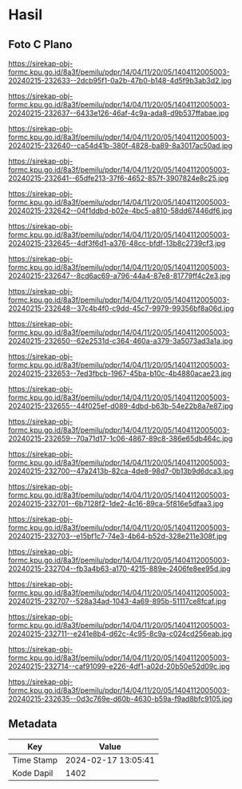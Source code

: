 # Hasil

## Foto C Plano

https://sirekap-obj-formc.kpu.go.id/8a3f/pemilu/pdpr/14/04/11/20/05/1404112005003-20240215-232633--2dcb95f1-0a2b-47b0-b148-4d5f9b3ab3d2.jpg

https://sirekap-obj-formc.kpu.go.id/8a3f/pemilu/pdpr/14/04/11/20/05/1404112005003-20240215-232637--6433e126-46af-4c9a-ada8-d9b537ffabae.jpg

https://sirekap-obj-formc.kpu.go.id/8a3f/pemilu/pdpr/14/04/11/20/05/1404112005003-20240215-232640--ca54d41b-380f-4828-ba89-8a3017ac50ad.jpg

https://sirekap-obj-formc.kpu.go.id/8a3f/pemilu/pdpr/14/04/11/20/05/1404112005003-20240215-232641--65dfe213-37f6-4652-857f-3907824e8c25.jpg

https://sirekap-obj-formc.kpu.go.id/8a3f/pemilu/pdpr/14/04/11/20/05/1404112005003-20240215-232642--04f1ddbd-b02e-4bc5-a810-58dd67446df6.jpg

https://sirekap-obj-formc.kpu.go.id/8a3f/pemilu/pdpr/14/04/11/20/05/1404112005003-20240215-232645--4df3f6d1-a376-48cc-bfdf-13b8c2739cf3.jpg

https://sirekap-obj-formc.kpu.go.id/8a3f/pemilu/pdpr/14/04/11/20/05/1404112005003-20240215-232647--8cd6ac69-a796-44a4-87e8-81779ff4c2e3.jpg

https://sirekap-obj-formc.kpu.go.id/8a3f/pemilu/pdpr/14/04/11/20/05/1404112005003-20240215-232648--37c4b4f0-c9dd-45c7-9979-99356bf8a06d.jpg

https://sirekap-obj-formc.kpu.go.id/8a3f/pemilu/pdpr/14/04/11/20/05/1404112005003-20240215-232650--62e2531d-c364-460a-a379-3a5073ad3a1a.jpg

https://sirekap-obj-formc.kpu.go.id/8a3f/pemilu/pdpr/14/04/11/20/05/1404112005003-20240215-232653--7ed3fbcb-1967-45ba-b10c-4b4880acae23.jpg

https://sirekap-obj-formc.kpu.go.id/8a3f/pemilu/pdpr/14/04/11/20/05/1404112005003-20240215-232655--44f025ef-d089-4dbd-b63b-54e22b8a7e87.jpg

https://sirekap-obj-formc.kpu.go.id/8a3f/pemilu/pdpr/14/04/11/20/05/1404112005003-20240215-232659--70a71d17-1c06-4867-89c8-386e65db464c.jpg

https://sirekap-obj-formc.kpu.go.id/8a3f/pemilu/pdpr/14/04/11/20/05/1404112005003-20240215-232700--47a2413b-82ca-4de8-98d7-0b13b9d6dca3.jpg

https://sirekap-obj-formc.kpu.go.id/8a3f/pemilu/pdpr/14/04/11/20/05/1404112005003-20240215-232701--6b7128f2-1de2-4c16-89ca-5f816e5dfaa3.jpg

https://sirekap-obj-formc.kpu.go.id/8a3f/pemilu/pdpr/14/04/11/20/05/1404112005003-20240215-232703--e15bf1c7-74e3-4b64-b52d-328e211e308f.jpg

https://sirekap-obj-formc.kpu.go.id/8a3f/pemilu/pdpr/14/04/11/20/05/1404112005003-20240215-232704--fb3a4b63-a170-4215-889e-2406fe8ee95d.jpg

https://sirekap-obj-formc.kpu.go.id/8a3f/pemilu/pdpr/14/04/11/20/05/1404112005003-20240215-232707--528a34ad-1043-4a69-895b-51117ce8fcaf.jpg

https://sirekap-obj-formc.kpu.go.id/8a3f/pemilu/pdpr/14/04/11/20/05/1404112005003-20240215-232711--e241e8b4-d62c-4c95-8c9a-c024cd256eab.jpg

https://sirekap-obj-formc.kpu.go.id/8a3f/pemilu/pdpr/14/04/11/20/05/1404112005003-20240215-232714--caf91099-e226-4df1-a02d-20b50e52d09c.jpg

https://sirekap-obj-formc.kpu.go.id/8a3f/pemilu/pdpr/14/04/11/20/05/1404112005003-20240215-232635--0d3c769e-d60b-4630-b59a-f9ad8bfc9105.jpg


## Metadata

| Key        | Value               |
| ---------- | ------------------- |
| Time Stamp | 2024-02-17 13:05:41 |
| Kode Dapil | 1402                |



